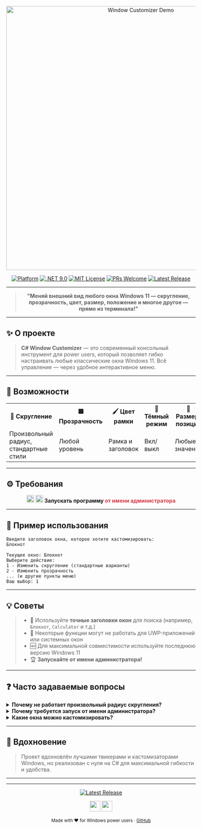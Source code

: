 
<p align="center">
  <img src="https://github.com/user-attachments/assets/c9f47344-4fc7-45be-ab44-ba2cc167becf" alt=" Window Customizer Demo " width="700"/>
</p>

<p align="center">
  <a href="#"><img src="https://img.shields.io/badge/platform-Windows%2011-blue?logo=windows" alt="Platform"></a>
  <a href="#"><img src="https://img.shields.io/badge/.NET-9.0%2B-purple?logo=dotnet" alt=".NET 9.0"></a>
  <a href="LICENSE"><img src="https://img.shields.io/badge/license-MIT-green.svg" alt="MIT License"></a>
  <a href="#"><img src="https://img.shields.io/badge/PRs-welcome-brightgreen.svg?style=flat-square" alt="PRs Welcome"></a>
  <a href="https://github.com/Temati4/window-customizer/releases"><img src="https://img.shields.io/github/v/release/Temati4/window-customizer?label=Последний%20релиз&style=flat-square&color=0078D4" alt="Latest Release"></a>
</p>

---

<blockquote align="center">
  <strong>"Меняй внешний вид любого окна Windows 11 — скругление, прозрачность, цвет, размер, положение и многое другое — прямо из терминала!"</strong>
</blockquote>

---

## ✨ О проекте

> **C# Window Customizer** — это современный консольный инструмент для power users, который позволяет гибко настраивать любые классические окна Windows 11. Всё управление — через удобное интерактивное меню.

---

## 🚀 Возможности

<table align="center">
  <tr>
    <th>🎨 Скругление</th>
    <th>🟦 Прозрачность</th>
    <th>🖌️ Цвет рамки</th>
    <th>🌙 Тёмный режим</th>
    <th>📏 Размер/позиция</th>
    <th>👁️ Видимость</th>
    <th>📌 Всегда поверх</th>
    <th>📝 Заголовок</th>
  </tr>
  <tr>
    <td>Произвольный радиус, стандартные стили</td>
    <td>Любой уровень</td>
    <td>Рамка и заголовок</td>
    <td>Вкл/выкл</td>
    <td>Любые значения</td>
    <td>Скрыть/показать/мин/макс</td>
    <td>Вкл/выкл</td>
    <td>Переименование</td>
  </tr>
</table>

---

## ⚙️ Требования

<div align="center">
  <img src="https://img.shields.io/badge/Windows-11-blue?logo=windows" height="20"/>
  <img src="https://img.shields.io/badge/.NET-9.0%2B-purple?logo=dotnet" height="20"/>
  <strong>Запускать программу <span style="color:#d73a49">от имени администратора</span></strong>
</div>

---

## 📝 Пример использования

```console
Введите заголовок окна, которое хотите кастомизировать:
Блокнот

Текущее окно: Блокнот
Выберите действие:
1 - Изменить скругление (стандартные варианты)
2 - Изменить прозрачность
... (и другие пункты меню)
Ваш выбор: 1
```

---

## 💡 Советы

> - 🔎 Используйте <b>точные заголовки окон</b> для поиска (например, <code>Блокнот</code>, <code>Calculator</code> и т.д.)
> - 🛑 Некоторые функции могут не работать для UWP-приложений или системных окон
> - 🆕 Для максимальной совместимости используйте последнюю версию Windows 11
> - 🏆 <b>Запускайте от имени администратора!</b>

---

## ❓ Часто задаваемые вопросы <a id="faq"></a>

<details>
<summary><strong>Почему не работает произвольный радиус скругления?</strong></summary>
<p>
Эта функция поддерживается только в некоторых инсайдерских сборках Windows 11. В стабильных версиях Windows 11 и Windows 10 она недоступна.
</p>
</details>

<details>
<summary><strong>Почему требуется запуск от имени администратора?</strong></summary>
<p>
Для управления чужими окнами Windows требует повышенных прав.
</p>
</details>

<details>
<summary><strong>Какие окна можно кастомизировать?</strong></summary>
<p>
Любые классические Win32-окна. UWP/Modern-приложения и некоторые системные окна могут не поддерживать все функции.
</p>
</details>

---

## 🌟 Вдохновение

> Проект вдохновлён лучшими твикерами и кастомизаторами Windows, но реализован с нуля на C# для максимальной гибкости и удобства.

---

---

<p align="center">
  <a href="https://github.com/Temati4/window-customizer/releases"><img src="https://img.shields.io/github/v/release/yourusername/window-customizer?label=Последний%20релиз&style=for-the-badge&color=0078D4" alt="Latest Release"></a>
</p>

<p align="center">
  <a href="https://t.me/wexile_btw" title="Telegram"><img src="https://img.shields.io/badge/Telegram-Channel-26A5E4?style=for-the-badge&logo=telegram" height="28"/></a>
  <a href="https://github.com/Temati4" title="GitHub"><img src="https://img.shields.io/badge/GitHub-Profile-181717?style=for-the-badge&logo=github" height="28"/></a>
</p>

<p align="center">
  <sub>Made with ❤️ for Windows power users · <a href="https://github.com/Temati4/window-customizer">GitHub</a></sub>
</p> 
